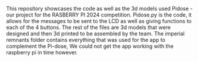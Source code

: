 This repository showcases the code as well as the 3d models used Pidose - our project for the RASBERRY PI 2024 competition.
Pidose.py is the code, it allows for the messages to be sent to the LCD as well as giving functions to each of the 4 buttons.
The rest of the files are 3d models that were designed and then 3d printed to be assembled by the team.
The imperial remnants folder contains everything that was used for the app to complement the Pi-dose, We could not get the app working with the raspberry pi in time however.
